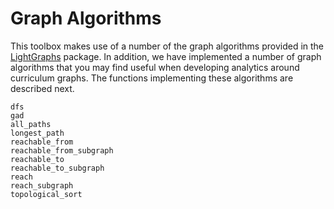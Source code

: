 # Graph Algorithms

This toolbox makes use of a number of the graph algorithms provided in the [LightGraphs](https://juliagraphs.github.io/LightGraphs.jl/latest/index.html) package.  In addition, we have implemented a number of graph algorithms that you may find useful when developing analytics around curriculum graphs.  The functions implementing these algorithms are described next.

```@docs
dfs
gad
all_paths
longest_path
reachable_from
reachable_from_subgraph
reachable_to
reachable_to_subgraph
reach
reach_subgraph
topological_sort
```
